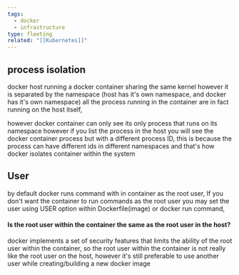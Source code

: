 ```yaml
---
tags:
  - docker
  - infrastructure
type: fleeting
related: "[[Kubernetes]]"
---
```


## process isolation 
docker host running a docker container sharing the same kernel however it is separated by the namespace (host has it's own namespace, and docker has it's own namespace) all the process running in the container are in fact running on the host itself, 

however docker container can only see its only process that runs on its namespace however if you list the process in the host you will see the docker container process but with a different process ID, this is because the process can have different ids in different namespaces and that's how docker isolates container within the system 

## User

by default docker runs command with in container as the root user, If you don't want the container to run commands as the root user you may set the user using USER option within Dockerfile(image) or docker run command, 

#### Is the root user within the container the same as the root user in the host?

docker implements a set of security features that limits the ability of the root user within the container, so the root user within the container is not really like the root user on the host, however it's still preferable to use another user while creating/building a new docker image 